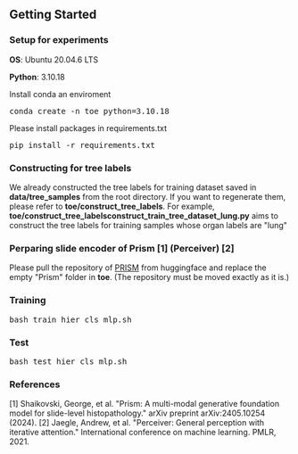
## Getting Started

### Setup for experiments

**OS**: Ubuntu 20.04.6 LTS

**Python**: 3.10.18

Install conda an enviroment
<pre>
conda create -n toe python=3.10.18
</pre>

Please install packages in requirements.txt
<pre>
pip install -r requirements.txt
</pre>


### Constructing for tree labels
We already constructed the tree labels for training dataset saved in **data/tree_samples** from the root directory. If you want to regenerate them, please refer to **toe/construct_tree_labels**. For example, **toe/construct_tree_labelsconstruct_train_tree_dataset_lung.py** aims to construct the tree labels for training samples whose organ labels are "lung"


### Perparing slide encoder of Prism [1] (Perceiver) [2] 
Please pull the repository of [PRISM](https://huggingface.co/paige-ai/Prism) from huggingface and replace the empty "Prism" folder in **toe**. (The repository must be moved exactly as it is.)

### Training
<pre>
bash train_hier_cls_mlp.sh
</pre>


### Test
<pre>
bash test_hier_cls_mlp.sh
</pre>



### References
[1] Shaikovski, George, et al. "Prism: A multi-modal generative foundation model for slide-level histopathology." arXiv preprint arXiv:2405.10254 (2024).
[2] Jaegle, Andrew, et al. "Perceiver: General perception with iterative attention." International conference on machine learning. PMLR, 2021.